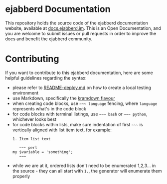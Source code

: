 # ejabberd Documentation

This repository holds the source code of the ejabberd documentation website, available at [docs.ejabberd.im](https://docs.ejabberd.im). This is an Open Documentation, and you are welcome to submit issues or pull requests in order to improve the docs and benefit the ejabberd community.

# Contributing

If you want to contribute to this ejabberd documentation, here are some helpful guidelines regarding the syntax:

- please refer to [README-deploy.md](README-deploy.md) on how to create a local testing environment
- use Markdown, specifically the [kramdown flavour](http://kramdown.gettalong.org/syntax.html)
- when creating code blocks, use `~~~ language` fencing, where `language` represents what's in the code block
- for code blocks with terminal listings, use `~~~ bash` or `~~~ python`, whichever looks best
- for code blocks within lists, make sure indentation of first `~~~` is vertically aligned with list item text, for example:
  ```
  1. Item list text
  
     ~~~ perl
  my $variable = 'something';
     ~~~
  ```
- while we are at it, ordered lists don't need to be enumerated 1,2,3... in the source - they can all start with `1.`, the generator will enumerate them properly